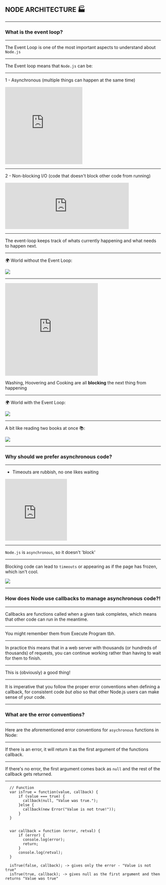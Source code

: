 

## NODE ARCHITECTURE 🏭

---

### What is the event loop?

---

The Event Loop is one of the most important aspects to understand about `Node.js`

---

The Event loop means that `Node.js` can be:

---

1 - Asynchronous (multiple things can happen at the same time)

<iframe src="https://giphy.com/embed/DYqtZumx2mClizlZZ2" width="250" height="250" frameBorder="0" class="giphy-embed" allowFullScreen></iframe>

---

2 - Non-blocking I/O (code that doesn't block other code from running)

<iframe src="https://giphy.com/embed/vzE7csLWN3uRW" width="400" frameBorder="0" class="giphy-embed" allowFullScreen></iframe>

---

The event-loop keeps track of whats currently happening and what needs to happen next.

---

🌍 World without the Event Loop:

![](https://i.imgur.com/9CnQ2MS.png)

---

<iframe src="https://giphy.com/embed/13dZpchxFzWjfi" height="300"  frameBorder="0" class="giphy-embed" allowFullScreen></iframe>

Washing, Hoovering and Cooking are all **blocking** the next thing from happening

---

🌍 World with the Event Loop:

![](https://i.imgur.com/7gC48zS.png)

---

A bit like reading two books at once 📚:

![](https://i.imgur.com/xBdxt7L.jpg)

---

### Why should we prefer asynchronous code?

---

- Timeouts are rubbish, no one likes waiting

<iframe src="https://giphy.com/embed/3o7bu3XilJ5BOiSGic" width="200" height="200" frameBorder="0" class="giphy-embed" allowFullScreen></iframe>

---

`Node.js` is `asynchronous`, so it doesn't 'block'

---

Blocking code can lead to `timeouts` or appearing as if the page has frozen, which isn't cool.

![](https://i.imgur.com/YLlCyng.png)


---

### How does Node use callbacks to manage asynchronous code?!

---

Callbacks are functions called when a given task completes, which means that other code can run in the meantime.

---

You might remember them from Execute Program tbh.

---

In practice this means that in a web server with thousands (or hundreds of thousands) of requests, you can continue working rather than having to wait for them to finish.

---

This is (obviously) a good thing!

---

It is imperative that you follow the proper error conventions when defining a callback, for consistent code *but also* so that other Node.js users can make sense of your code.

---



### What are the error conventions?

---

Here are the aforementioned error conventions for `asychronous` functions in Node:

---

If there is an error, it will return it as the first argument of the functions callback.

---

If there's no error, the first argument comes back as `null` and the rest of the callback gets returned.

---

```
  // Function
  var isTrue = function(value, callback) {
      if (value === true) {
        callback(null, "Value was true.");
      }else {
        callback(new Error("Value is not true!"));
      }
  }  
  
  
  var callback = function (error, retval) {
      if (error) {
        console.log(error);
        return;
      }
      console.log(retval);
  }
  
  isTrue(false, callback); -> gives only the error - "Value is not true"
  isTrue(true, callback); -> gives null as the first argument and then returns "Value was true"
```



